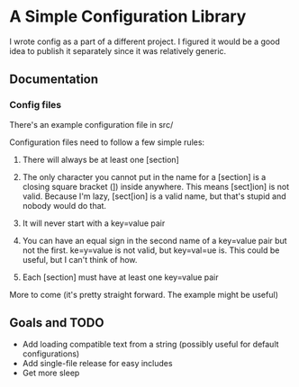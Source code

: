 # A Simple Configuration Library

I wrote config as a part of a different project. I figured it would be a good idea to publish it separately since it was relatively generic. 

## Documentation
### Config files

There's an example configuration file in src/

Configuration files need to follow a few simple rules:

1. There will always be at least one [section]

2. The only character you cannot put in the name for a [section] is a closing square bracket (]) inside anywhere. This means [sect]ion] is not valid. Because I'm lazy, [sect[ion] is a valid name, but that's stupid and nobody would do that. 

3. It will never start with a key=value pair

4. You can have an equal sign in the second name of a key=value pair but not the first. ke=y=value is not valid, but key=val=ue is. This could be useful, but I can't think of how.

5. Each [section] must have at least one key=value pair

More to come (it's pretty straight forward. The example might be useful)

## Goals and TODO
- Add loading compatible text from a string (possibly useful for default configurations)
- Add single-file release for easy includes
- Get more sleep


